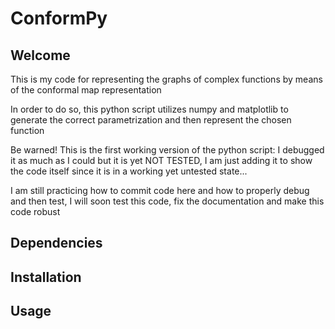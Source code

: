 # ConformPy

## Welcome

This is my code for representing the graphs of complex functions by means of
the conformal map representation

In order to do so, this python script utilizes numpy and matplotlib to
generate the correct parametrization and then represent the chosen function

Be warned! This is the first working version of the python script: I
debugged it as much as I could but it is yet NOT TESTED, I am just 
adding it to show the code itself since it is in a working yet untested
state...
 
I am still practicing how to commit code here and how to properly debug
and then test, I will soon test this code, fix the documentation and make
this code robust

## Dependencies

## Installation

## Usage
